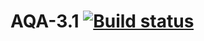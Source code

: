 # AQA-3.1 [![Build status](https://ci.appveyor.com/api/projects/status/melywj6tc6l2dbsy?svg=true)](https://ci.appveyor.com/project/GorsheninaElena/aqa3-1)


